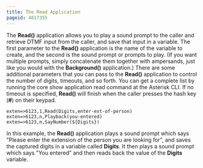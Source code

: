 ```yaml
---
title: The Read Application
pageid: 4817355
---
```


The **Read()** application allows you to play a sound prompt to the caller and retrieve DTMF input from the caller, and save that input in a variable. The first parameter to the **Read()** application is the name of the variable to create, and the second is the sound prompt or prompts to play. (If you want multiple prompts, simply concatenate them together with ampersands, just like you would with the **Background()** application.) There are some additional parameters that you can pass to the **Read()** application to control the number of digits, timeouts, and so forth. You can get a complete list by running the core show application read command at the Asterisk CLI. If no timeout is specified, **Read()** will finish when the caller presses the hash key (**#**) on their keypad.

```
exten=>6123,1,Read(Digits,enter-ext-of-person)
exten=>6123,n,Playback(you-entered)
exten=>6123,n,SayNumber(${Digits})

```

In this example, the **Read()** application plays a sound prompt which says "Please enter the extension of the person you are looking for", and saves the captured digits in a variable called **Digits**. It then plays a sound prompt which says "You entered" and then reads back the value of the **Digits** variable.

